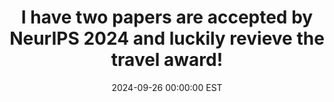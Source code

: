 ---
title: "I have two papers are accepted by NeurIPS 2024 and luckily revieve the travel award!"
date: 2024-09-26 00:00:00 EST
---
